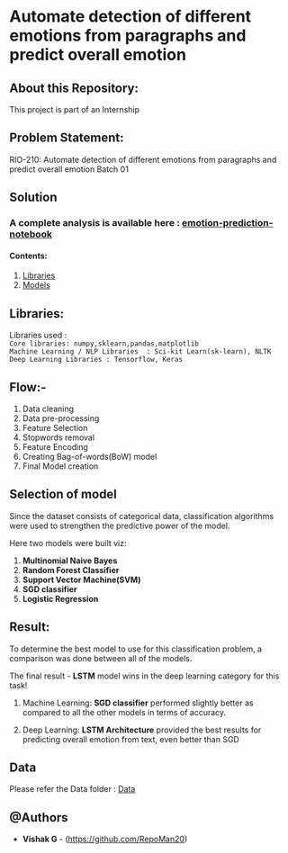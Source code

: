 #  Automate detection of different emotions from paragraphs and predict overall emotion 


## About this Repository:

This project is part of an Internship 

## Problem Statement:
RIO-210: Automate detection of different emotions from paragraphs and predict overall emotion Batch 01



## Solution

### A complete analysis is available here : [emotion-prediction-notebook](https://github.com/RepoMan20/Automate-detection-of-emotions-using-ML/tree/master/models)

#### Contents: 

1. [Libraries ](#libraries)
2. [Models ](#models)

<a name="libraries"></a>
## Libraries:

Libraries used :  
                  ```
                  Core libraries: numpy,sklearn,pandas,matplotlib
                  ```
                  <br />
                   ```
                  Machine Learning / NLP Libraries  : Sci-kit Learn(sk-learn), NLTK
                  ```
                  <br />
                  ```
                  Deep Learning Libraries : Tensorflow, Keras
                  ```
## Flow:- 
1. Data cleaning
2. Data pre-processing
3. Feature Selection
4. Stopwords removal 
5. Feature Encoding
6. Creating Bag-of-words(BoW) model 
7. Final Model creation

<a name="models"></a>
## Selection of model 

Since the dataset consists of categorical data, classification algorithms were used to strengthen the predictive power of the model.

Here two models were built viz: 

1. **Multinomial Naive Bayes**
2. **Random Forest Classifier**
3. **Support Vector Machine(SVM)**
4. **SGD classifier**
5. **Logistic Regression**


## Result:
To determine the best model to use for this classification problem, a comparison was done between all of the models.

The final result - **LSTM** model wins in the deep learning category for this task!   

1) Machine Learning: **SGD classifier** performed slightly better as compared to all  the other models in terms of accuracy.

2) Deep Learning:  **LSTM Architecture** provided the best results for predicting overall emotion from text, even better than SGD



## Data
Please refer the Data folder : [Data](https://github.com/RepoMan20/Automate-detection-of-emotions-using-ML/tree/master/datasets/crowdflower-sentiment-analysis-in-text)


## @Authors

* **Vishak G** - (https://github.com/RepoMan20)


